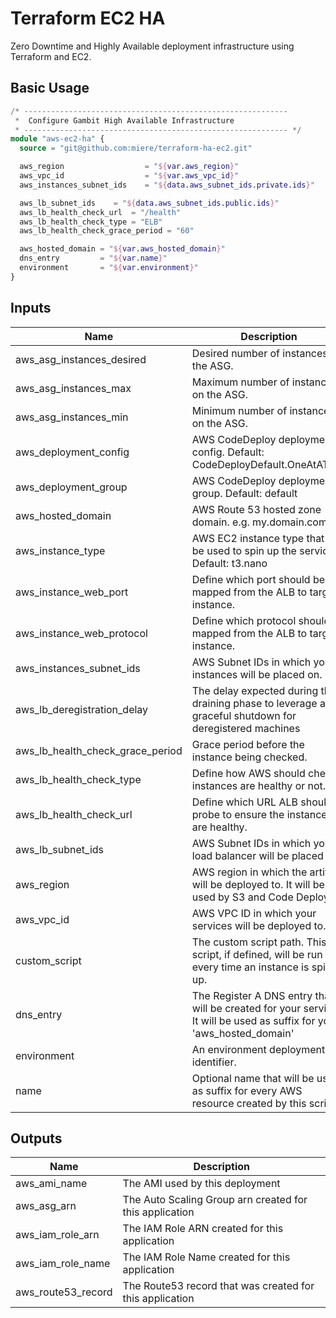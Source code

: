 # Terraform EC2 HA
Zero Downtime and Highly Available deployment infrastructure using Terraform and EC2.

## Basic Usage
```terraform
/* -----------------------------------------------------------
 *  Configure Gambit High Available Infrastructure
 * ----------------------------------------------------------- */
module "aws-ec2-ha" {
  source = "git@github.com:miere/terraform-ha-ec2.git"

  aws_region                  = "${var.aws_region}"
  aws_vpc_id                  = "${var.aws_vpc_id}"
  aws_instances_subnet_ids    = "${data.aws_subnet_ids.private.ids}"

  aws_lb_subnet_ids    = "${data.aws_subnet_ids.public.ids}"
  aws_lb_health_check_url  = "/health"
  aws_lb_health_check_type = "ELB"
  aws_lb_health_check_grace_period = "60"

  aws_hosted_domain = "${var.aws_hosted_domain}"
  dns_entry         = "${var.name}"
  environment       = "${var.environment}"
}
``` 


## Inputs

| Name | Description | Type | Default | Required |
|------|-------------|----|-----|-----|
| aws\_asg\_instances\_desired | Desired number of instances on the ASG. | string | `"2"` | no |
| aws\_asg\_instances\_max | Maximum number of instances on the ASG. | string | `"3"` | no |
| aws\_asg\_instances\_min | Minimum number of instances on the ASG. | string | `"2"` | no |
| aws\_deployment\_config | AWS CodeDeploy deployment config. Default: CodeDeployDefault.OneAtATime | string | `"CodeDeployDefault.OneAtATime"` | no |
| aws\_deployment\_group | AWS CodeDeploy deployment group. Default: default | string | `"default"` | no |
| aws\_hosted\_domain | AWS Route 53 hosted zone domain. e.g. my.domain.com | string | n/a | yes |
| aws\_instance\_type | AWS EC2 instance type that will be used to spin up the service. Default: t3.nano | string | `"t3.nano"` | no |
| aws\_instance\_web\_port | Define which port should be mapped from the ALB to target instance. | string | `"8080"` | no |
| aws\_instance\_web\_protocol | Define which protocol should be mapped from the ALB to target instance. | string | `"HTTP"` | no |
| aws\_instances\_subnet\_ids | AWS Subnet IDs in which your instances will be placed on. | list | n/a | yes |
| aws\_lb\_deregistration\_delay | The delay expected during the draining phase to leverage a graceful shutdown for deregistered machines | string | `"60"` | no |
| aws\_lb\_health\_check\_grace\_period | Grace period before the instance being checked. | string | `"30"` | no |
| aws\_lb\_health\_check\_type | Define how AWS should check if instances are healthy or not. | string | `"ELB"` | no |
| aws\_lb\_health\_check\_url | Define which URL ALB should probe to ensure the instances are healthy. | string | `"/health-check"` | no |
| aws\_lb\_subnet\_ids | AWS Subnet IDs in which your load balancer will be placed on. | list | n/a | yes |
| aws\_region | AWS region in which the artifact will be deployed to. It will be used by S3 and Code Deploy. | string | n/a | yes |
| aws\_vpc\_id | AWS VPC ID in which your services will be deployed to. | string | n/a | yes |
| custom\_script | The custom script path. This script, if defined, will be run every time an instance is spin up. | string | `"-"` | no |
| dns\_entry | The Register A DNS entry that will be created for your service. It will be used as suffix for your 'aws_hosted_domain' | string | n/a | yes |
| environment | An environment deployment identifier. | string | `""` | no |
| name | Optional name that will be used as suffix for every AWS resource created by this script. | string | `""` | no |

## Outputs

| Name | Description |
|------|-------------|
| aws\_ami\_name | The AMI used by this deployment |
| aws\_asg\_arn | The Auto Scaling Group arn created for this application |
| aws\_iam\_role\_arn | The IAM Role ARN created for this application |
| aws\_iam\_role\_name | The IAM Role Name created for this application |
| aws\_route53\_record | The Route53 record that was created for this application |

